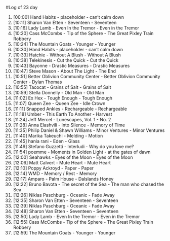 #Log of 23 day

1. [00:00] Hand Habits - placeholder - can’t calm down
1. [10:11] Sharon Van Etten - Seventeen - Seventeen
1. [10:16] Lady Lamb - Even In the Tremor - Even in the Tremor
1. [10:20] Cass McCombs - Tip of the Sphere - The Great Pixley Train Robbery
1. [10:24] The Mountain Goats - Younger - Younger
1. [10:30] Hand Habits - placeholder - can’t calm down
1. [10:33] Hatchie - Without A Blush - Without A Blush
1. [10:38] Telekinesis - Cut the Quick - Cut the Quick
1. [10:43] Bayonne - Drastic Measures - Drastic Measures
1. [10:47] Steve Mason - About The Light - The End
1. [10:51] Better Oblivion Community Center - Better Oblivion Community Center - Dylan Thomas
1. [10:55] Tacocat - Grains of Salt - Grains of Salt
1. [10:59] Stella Donnelly - Old Man - Old Man
1. [11:02] Ex Hex - Tough Enough - Tough Enough
1. [11:07] Queen Zee - Queen Zee - Idle Crown
1. [11:11] Snapped Ankles - Rechargeable - Rechargeable
1. [11:18] Umber - This Earth To Another - Harvest
1. [11:24] Jeff Mercel - Lunescapes, Vol. 1 - No. 2
1. [11:28] Anna Elashvili - Into Silence - Memory of Time
1. [11:35] Philip Daniel & Shawn Williams - Minor Ventures - Minor Ventures
1. [11:40] Marika Takeuchi - Melding - Motion
1. [11:45] hania rani - Eden - Glass
1. [11:49] Stefano Guzzetti - Interludi - Why do you love me?
1. [11:54] poemme - Moments in Golden Light - at the gates of dawn
1. [12:00] Seahawks - Eyes of the Moon - Eyes of the Moon
1. [12:06] Matt Calvert - Mute Heart - Mute Heart
1. [12:10] Poppy Ackroyd - Paper - Paper
1. [12:14] WMD - Memory / Rest - Memory
1. [12:17] Amparo - Palm House - Dalslands Honey
1. [12:22] Bruno Bavota - The secret of the Sea - The man who chased the Sea
1. [12:26] Niklas Paschburg - Oceanic - Fade Away
1. [12:35] Sharon Van Etten - Seventeen - Seventeen
1. [12:39] Niklas Paschburg - Oceanic - Fade Away
1. [12:48] Sharon Van Etten - Seventeen - Seventeen
1. [12:50] Lady Lamb - Even In the Tremor - Even in the Tremor
1. [12:55] Cass McCombs - Tip of the Sphere - The Great Pixley Train Robbery
1. [12:59] The Mountain Goats - Younger - Younger
